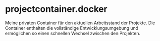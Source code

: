 # projectcontainer.docker
Meine privaten Container für den aktuellen Arbeitsstand der Projekte. Die Container enthalten die vollständige Entwicklungsumgebung und ermöglichen so einen schnellen Wechsel zwischen den Projekten. 
